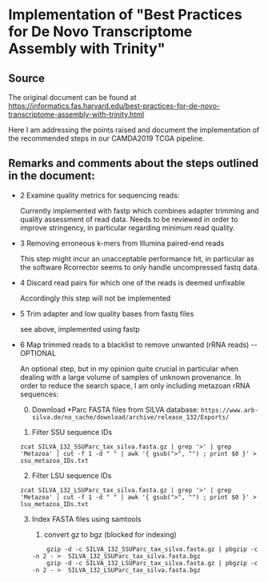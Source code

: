 # Implementation of "Best Practices for De Novo Transcriptome Assembly with Trinity"
## Source 
The original document can be found at https://informatics.fas.harvard.edu/best-practices-for-de-novo-transcriptome-assembly-with-trinity.html

Here I am addressing the points raised and document the implementation of the recommended steps in our CAMDA2019 TCGA pipeline.

## Remarks and comments about the steps outlined in the document:
* 2 Examine quality metrics for sequencing reads:

    Currently implemented with fastp which combines adapter trimming and quality assessment of read data. Needs to be reviewed in order to improve stringency, in particular regarding minimum read quality.

* 3 Removing erroneous k-mers from Illumina paired-end reads

    This step might incur an unacceptable performance hit, in particular as the software Rcorrector seems to only handle uncompressed fastq data.

* 4 Discard read pairs for which one of the reads is deemed unfixable

    Accordingly this step will not be implemented

* 5 Trim adapter and low quality bases from fastq files

    see above, implemented using fastp

* 6 Map trimmed reads to a blacklist to remove unwanted (rRNA reads) -- OPTIONAL

    An optional step, but in my opinion quite crucial in particular when dealing with a large volume of samples of unknown provenance.
    In order to reduce the search space, I am only including metazoan rRNA sequences:
    
    0. Download *Parc FASTA files from SILVA database:
    ```https://www.arb-silva.de/no_cache/download/archive/release_132/Exports/```
    
    1. Filter SSU sequence IDs
    ```
    zcat SILVA_132_SSUParc_tax_silva.fasta.gz | grep '>' | grep 'Metazoa' | cut -f 1 -d " " | awk '{ gsub(">", "") ; print $0 }' > ssu_metazoa_IDs.txt
    ```
    2. Filter LSU sequence IDs
    ```
    zcat SILVA_132_LSUParc_tax_silva.fasta.gz | grep '>' | grep 'Metazoa' | cut -f 1 -d " " | awk '{ gsub(">", "") ; print $0 }' > lsu_metazoa_IDs.txt
    ```
    3. Index FASTA files using samtools
        
        1. convert gz to bgz (blocked for indexing)
        ```
            gzip -d -c SILVA_132_SSUParc_tax_silva.fasta.gz | pbgzip -c -n 2 - >  SILVA_132_SSUParc_tax_silva.fasta.bgz
            gzip -d -c SILVA_132_LSUParc_tax_silva.fasta.gz | pbgzip -c -n 2 - >  SILVA_132_LSUParc_tax_silva.fasta.bgz
        ```
        

